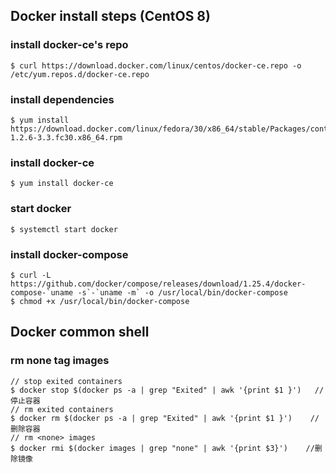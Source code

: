 <!-- toc -->
## Docker install steps (CentOS 8)

###  install docker-ce's repo
```
$ curl https://download.docker.com/linux/centos/docker-ce.repo -o /etc/yum.repos.d/docker-ce.repo
```

### install dependencies
```
$ yum install https://download.docker.com/linux/fedora/30/x86_64/stable/Packages/containerd.io-1.2.6-3.3.fc30.x86_64.rpm
```

### install docker-ce
```
$ yum install docker-ce
```

### start docker
```
$ systemctl start docker
```

### install docker-compose
```
$ curl -L https://github.com/docker/compose/releases/download/1.25.4/docker-compose-`uname -s`-`uname -m` -o /usr/local/bin/docker-compose
$ chmod +x /usr/local/bin/docker-compose
```


## Docker common shell
### rm none tag images
```
// stop exited containers
$ docker stop $(docker ps -a | grep "Exited" | awk '{print $1 }')   //停止容器
// rm exited containers
$ docker rm $(docker ps -a | grep "Exited" | awk '{print $1 }')    //删除容器
// rm <none> images
$ docker rmi $(docker images | grep "none" | awk '{print $3}')    //删除镜像   
```

